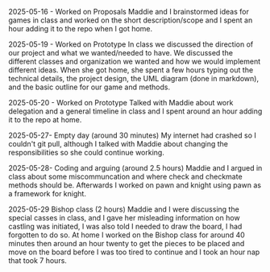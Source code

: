 2025-05-16 - Worked on Proposals
Maddie and I brainstormed ideas for games in class and worked on the short description/scope and I spent an hour adding it to the repo when I got home.

2025-05-19 - Worked on Prototype
In class we discussed the direction of our project and what we wanted/needed to have. We discussed the different classes and organization we wanted and how we would implement different ideas. When she got home, she spent a few hours typing out the technical details, the project design, the UML diagram (done in markdown), and the basic outline for our game and methods.

2025-05-20 - Worked on Prototype
Talked with Maddie about work delegation and a general timeline in class and I spent around an hour adding it to the repo at home.

2025-05-27- Empty day (around 30 minutes)
My internet had crashed so I couldn't git pull, although I talked with Maddie about changing the responsibilities so she could continue working.

2025-05-28- Coding and arguing (around 2.5 hours)
Maddie and I argued in class about some miscommuncation and where check and checkmate methods should be. Afterwards I worked on pawn and knight using pawn as a framework for knight.
 
2025-05-29 Bishop class (2 hours)
Maddie and I were discussing the special casses in class, and I gave her misleading information on how castling was initiated, I was also told I needed to draw the board, I had forgotten to do so. 
At home I worked on the Bishop class for around 40 minutes then around an hour twenty to get the pieces to be placed and move on the board before I was too tired to continue and I took an hour nap that took 7 hours.